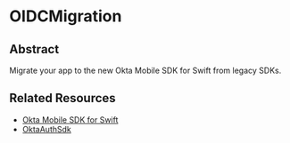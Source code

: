 # OIDCMigration

## Abstract

Migrate your app to the new Okta Mobile SDK for Swift from legacy SDKs.

## Related Resources

- [Okta Mobile SDK for Swift](https://github.com/okta/okta-mobile-swift)
- [OktaAuthSdk](https://github.com/okta/okta-auth-swift)
